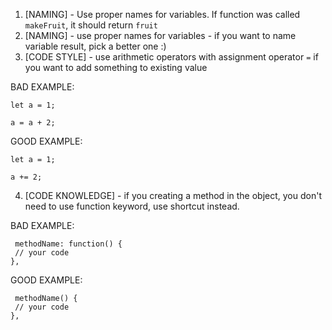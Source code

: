 1.  [NAMING] - Use proper names for variables. If function was called `makeFruit`, it should return `fruit`
2.  [NAMING] - use proper names for variables - if you want to name variable result, pick a better one :)
3.  [CODE STYLE] - use arithmetic operators with assignment operator `=` if you want to add something to existing value

BAD EXAMPLE:
```
let a = 1;

a = a + 2;
```

GOOD EXAMPLE: 
```
let a = 1;

a += 2;
```
4. [CODE KNOWLEDGE] - if you creating a method in the object, you don't need to use function keyword, use shortcut instead.


BAD EXAMPLE: 
```
 methodName: function() {
 // your code
},
```

GOOD EXAMPLE:
```
 methodName() {
 // your code
},
```
